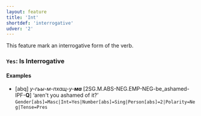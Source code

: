```yaml
---
layout: feature
title: 'Int'
shortdef: 'interrogative'
udver: '2'
---
```


This feature mark an interrogative form of the verb.

### <a name="Yes">`Yes`</a>: Is Interrogative

#### Examples

* [abq] _у-гьы-м-пхащ-у-<b>ма</b>_ [2SG.M.ABS-NEG.EMP-NEG-be_ashamed-IPF-<b>Q</b>] ‘aren't you ashamed of it?’ `Gender[abs]=Masc|Int=Yes|Number[abs]=Sing|Person[abs]=2|Polarity=Neg|Tense=Pres`
<!-- Interlanguage links updated Po 6. listopadu 2023, 21:41:49 CET -->
